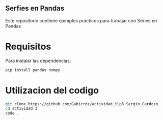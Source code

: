 ## Serfies en Pandas
Este repositorio contiene ejemplos prácticos para trabajar con Series en Pandas

# Requisitos

Para instalar las dependencias:
```bash
pip install pandas numpy
```

# Utilizacion del codigo

```bash
git clone https://github.com/Gabicrdz/actividad_tlp3_Sergio_Cardozo
cd actividad 3
code .
```
